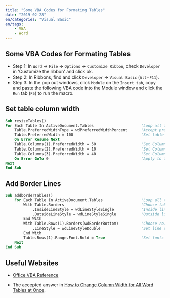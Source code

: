 ```yaml
---
title: "Some VBA Codes for Formating Tables"
date: "2019-02-28"
en/categories: "Visual Basic"
en/tags: 
    - VBA
    - Word
---
```


## Some VBA Codes for Formating Tables

- Step 1: In `Word` -> `File` -> `Options` -> `Customize Ribbon`, check `Developer` in 'Customize the ribbon' and click ok.
- Step 2: In Ribbons, find and click `Developer` -> `Visual Basic` (`Alt`+`F11`).
- Step 3: In the pop out windows, click `Module` on the `Insert tab`, copy and paste the following VBA code into the Module window and click the `Run` tab (`F5`) to run the macro.
  
## Set table column width

```vb
Sub resizeTables()
For Each Table In ActiveDocument.Tables                     'Loop all tables in the active document
    Table.PreferredWidthType = wdPreferredWidthPercent      'Accept preferred widths as a percentage of window width,
    Table.PreferredWidth = 100                              'Set table width=100%
    On Error Resume Next
    Table.Columns(1).PreferredWidth = 50                    'Set Column 1 width to 45%.
    Table.Columns(2).PreferredWidth = 10                    'Set Column 2 width to 10%
    Table.Columns(3).PreferredWidth = 40                    'Set Column 3 width to 45%
    On Error GoTo 0                                         'Apply to table with less columns
Next
End Sub
```

## Add Border Lines

```vb
Sub addborderTables()
    For Each Table In ActiveDocument.Tables                 'Loop all tables in the active document
        With Table.Borders                                  'Choose table border for action
            .InsideLineStyle = wdLineStyleSingle            'Inside line style
            .OutsideLineStyle = wdLineStyleSingle           'Outside line style
        End With
        With Table.Rows(1).Borders(wdBorderBottom)          'Choose row(1) bottom line for action
            .LineStyle = wdLineStyleDouble                  'Set line style to double line
        End With
        Table.Rows(1).Range.Font.Bold = True                'Set fonts in row(1) to bold
    Next
End Sub
```

## Useful Websites

- [Office VBA Reference](https://docs.microsoft.com/en-us/office/vba/api/overview/)

- The accepted answer in [How to Change Column Width for All Word Tables at Once](https://superuser.com/questions/838568/how-to-change-column-width-for-all-word-tables-at-once).